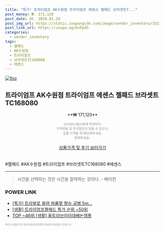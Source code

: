 ```yaml
--- 
title: "특가! 트라이엄프 AK수원점 트라이엄프 에센스 젤패드 브라셋트T..." 
post_money: ₩. 171,120 
post_date: dt. 2020.01.29 
post_img_url: https://static.coupangcdn.com/image/vendor_inventory/3317/78de034392c7adf0050c6533fab8951285b7bf1d7bf7e618b24d4fbe76be.jpg 
post_link_url: https://coupa.ng/bnFpdS 
categories: 
  - vendor_inventory 
tags: 
  - 젤패드 
  - AK수원점 
  - 트라이엄프 
  - 브라셋트TC168080 
  - 에센스 
--- 
```

[![foo](https://static.coupangcdn.com/image/vendor_inventory/3317/78de034392c7adf0050c6533fab8951285b7bf1d7bf7e618b24d4fbe76be.jpg)](https://coupa.ng/bnFpdS) 

## 트라이엄프 AK수원점 트라이엄프 에센스 젤패드 브라셋트TC168080 
<p style="text-align: center;">**₩ 171,120**</p> 
<p style="text-align: center;"><span style="color: #898c8f; font-family: Georgia,Times,serif; font-size: 0.75em;">2020년01월29일에 작성되어, <br>가격변동 및 추가할인이 있을 수 있으니,<br> 상품 가격을 꼭!확인해주세요.<br>행복하세요~</span> 
</p>	 
<div markdown="0" style="text-align: center;"><a href="https://coupa.ng/bnFpdS" class="btn btn--success">상품가격 및 후기 보러가기</a></div> 
<br><br> 
  #젤패드 #AK수원점 #트라이엄프 #브라셋트TC168080 #에센스 
<hr> 

> 시간을 선택하는 것은 시간을 절약하는 것이다. - 베이컨 


### POWER LINK

* <a href="https://blog.naver.com/sakai111/221787375415" target="_blank">[특가] 트라발로 퓨어 퍼퓸팟 향수 공병 5m...</a>
* <a href="https://blog.naver.com/sakai111/221788289681" target="_blank"> [생활] 트라이엄프젤패드 특가 순위 ~50위</a>
* <a href="https://blog.naver.com/fasyy4321/221782610751" target="_blank"> TOP ~46위 [생활] 울트라브이이데베논앰플</a>

<span style="color: #898c8f; font-family: Georgia,Times,serif; font-size: 0.55em;">파트너스활동으로 작성자에게 일정액의 커미션이 제공될수 있습니다.</span> 
